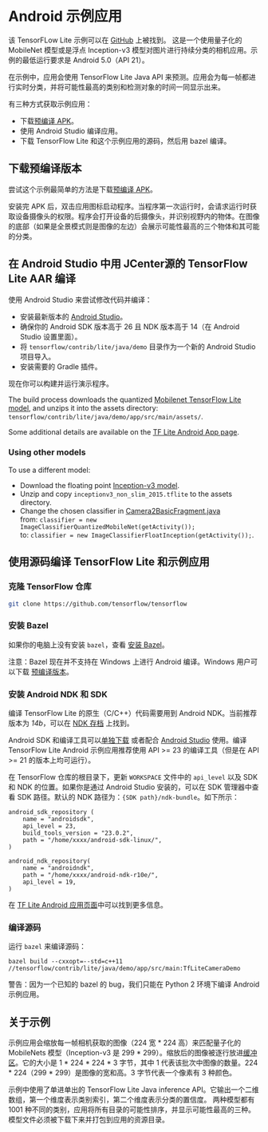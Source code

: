 # Android 示例应用

该 TensorFLow Lite 示例可以在 [GitHub](https://github.com/tensorflow/tensorflow/tree/master/tensorflow/contrib/lite/java/demo) 上被找到。 这是一个使用量子化的 MobileNet 模型或是浮点 Inception-v3 模型对图片进行持续分类的相机应用。示例的最低运行要求是 Android 5.0（API 21）。

在示例中，应用会使用 TensorFlow Lite Java API 来预测。应用会为每一帧都进行实时分类，并将可能性最高的类别和检测对象的时间一同显示出来。

有三种方式获取示例应用：

* 下载[预编译 APK](http://download.tensorflow.org/deps/tflite/TfLiteCameraDemo.apk)。
* 使用 Android Studio 编译应用。
* 下载 TensorFlow Lite 和这个示例应用的源码，然后用 bazel 编译。

## 下载预编译版本

尝试这个示例最简单的方法是下载[预编译 APK](https://storage.googleapis.com/download.tensorflow.org/deps/tflite/TfLiteCameraDemo.apk)。

安装完 APK 后，双击应用图标启动程序。当程序第一次运行时，会请求运行时获取设备摄像头的权限。程序会打开设备的后摄像头，并识别视野内的物体。在图像的底部（如果是全景模式则是图像的左边）会展示可能性最高的三个物体和其可能的分类。

## 在 Android Studio 中用 JCenter源的 TensorFlow Lite AAR 编译

使用 Android Studio 来尝试修改代码并编译：

* 安装最新版本的 [Android Studio](https://developer.android.com/studio/index.html)。
* 确保你的 Android SDK 版本高于 26 且 NDK 版本高于 14（在 Android Studio 设置里面）。
* 将 `tensorflow/contrib/lite/java/demo` 目录作为一个新的 Android Studio 项目导入。
* 安装需要的 Gradle 插件。

现在你可以构建并运行演示程序。

The build process downloads the quantized [Mobilenet TensorFlow Lite model](https://storage.googleapis.com/download.tensorflow.org/models/tflite/mobilenet_v1_224_android_quant_2017_11_08.zip), and unzips it into the assets directory: `tensorflow/contrib/lite/java/demo/app/src/main/assets/`.

Some additional details are available on the [TF Lite Android App page](https://github.com/tensorflow/tensorflow/tree/master/tensorflow/contrib/lite/java/demo/README.md).

### Using other models

To use a different model:

* Download the floating point [Inception-v3 model](https://storage.googleapis.com/download.tensorflow.org/models/tflite/inception_v3_slim_2016_android_2017_11_10.zip).
* Unzip and copy `inceptionv3_non_slim_2015.tflite` to the assets directory. 
* Change the chosen classifier in [Camera2BasicFragment.java](https://github.com/tensorflow/tensorflow/blob/master/tensorflow/contrib/lite/java/demo/app/src/main/java/com/example/android/tflitecamerademo/Camera2BasicFragment.java)<br>
  from: `classifier = new ImageClassifierQuantizedMobileNet(getActivity());`<br>
  to: `classifier = new ImageClassifierFloatInception(getActivity());`.

## 使用源码编译 TensorFlow Lite 和示例应用

### 克隆 TensorFlow 仓库

```sh
git clone https://github.com/tensorflow/tensorflow
```

### 安装 Bazel

如果你的电脑上没有安装 `bazel`，查看 [安装 Bazel](https://bazel.build/versions/master/docs/install.html)。

注意：Bazel 现在并不支持在 Windows 上进行 Android 编译。Windows 用户可以下载 [预编译版本](https://storage.googleapis.com/download.tensorflow.org/deps/tflite/TfLiteCameraDemo.apk)。

### 安装 Android NDK 和 SDK

编译 TensorFlow Lite 的原生（C/C++）代码需要用到 Android NDK。当前推荐版本为 *14b*，可以在 [NDK 存档](https://developer.android.com/ndk/downloads/older_releases.html#ndk-14b-downloads)
上找到。

Android SDK 和编译工具可以[单独下载](https://developer.android.com/tools/revisions/build-tools.html) 或者配合 [Android Studio](https://developer.android.com/studio/index.html) 使用。编译 TensorFlow Lite Android 示例应用推荐使用 API >= 23 的编译工具（但是在 API >= 21 的版本上均可运行）。

在 TensorFlow 仓库的根目录下，更新 `WORKSPACE` 文件中的 `api_level` 以及 SDK 和 NDK 的位置。如果你是通过 Android Studio 安装的，可以在 SDK 管理器中查看 SDK 路径。默认的 NDK 路径为：`{SDK path}/ndk-bundle`。如下所示：

```
android_sdk_repository (
    name = "androidsdk",
    api_level = 23,
    build_tools_version = "23.0.2",
    path = "/home/xxxx/android-sdk-linux/",
)

android_ndk_repository(
    name = "androidndk",
    path = "/home/xxxx/android-ndk-r10e/",
    api_level = 19,
)
```

在 [TF Lite Android 应用页面](https://github.com/tensorflow/tensorflow/tree/master/tensorflow/contrib/lite/java/demo/README.md)中可以找到更多信息。

### 编译源码

运行 `bazel` 来编译源码：

```
bazel build --cxxopt=--std=c++11 //tensorflow/contrib/lite/java/demo/app/src/main:TfLiteCameraDemo
```

警告：因为一个已知的 bazel 的 bug，我们只能在 Python 2 环境下编译 Android 示例应用。


## 关于示例

示例应用会缩放每一帧相机获取的图像（224 宽 * 224 高）来匹配量子化的 MobileNets 模型（Inception-v3 是 299 * 299）。缩放后的图像被逐行放进[缓冲区](https://developer.android.com/reference/java/nio/ByteBuffer.html)。它的大小是 1 * 224 * 224 * 3 字节，其中 1 代表该批次中图像的数量。224 * 224（299 * 299）是图像的宽和高。3 字节代表一个像素有 3 种颜色。

示例中使用了单进单出的 TensorFlow Lite Java inference API。它输出一个二维数组，第一个维度表示类别索引，第二个维度表示分类的置信度。 两种模型都有 1001 种不同的类别，应用将所有目录的可能性排序，并显示可能性最高的三种。模型文件必须被下载下来并打包到应用的资源目录。
